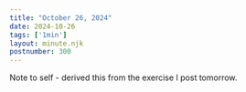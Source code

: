 ```yaml
---
title: "October 26, 2024"
date: 2024-10-26
tags: ['1min']
layout: minute.njk
postnumber: 300
---
```

Note to self - derived this from the exercise I post tomorrow. 